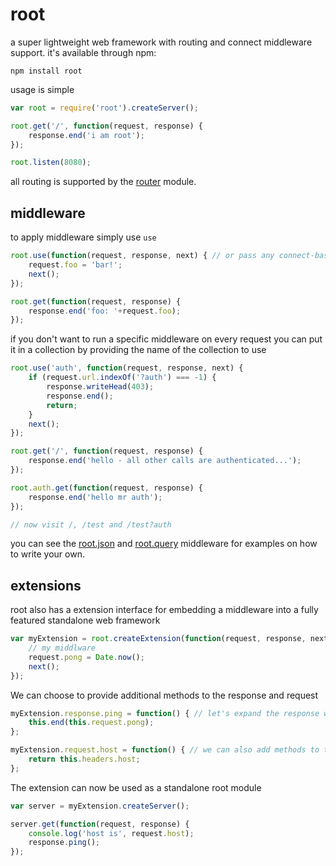 # root

a super lightweight web framework with routing and connect middleware support.
it's available through npm:

	npm install root

usage is simple

``` js
var root = require('root').createServer();

root.get('/', function(request, response) {
	response.end('i am root');
});

root.listen(8080);
```

all routing is supported by the [router](https://github.com/gett/router) module.

## middleware

to apply middleware simply use `use`

``` js
root.use(function(request, response, next) { // or pass any connect-based middleware
	request.foo = 'bar!';
	next();
});

root.get(function(request, response) {
	response.end('foo: '+request.foo);
});
```

if you don't want to run a specific middleware on every request you can put it 
in a collection by providing the name of the collection to use

``` js
root.use('auth', function(request, response, next) {
	if (request.url.indexOf('?auth') === -1) {
		response.writeHead(403);
		response.end();
		return;
	}
	next();
});

root.get('/', function(request, response) {
	response.end('hello - all other calls are authenticated...');
});

root.auth.get(function(request, response) {
	response.end('hello mr auth');
});

// now visit /, /test and /test?auth
```

you can see the [root.json](https://github.com/mafintosh/root/blob/master/extensions/json.js) and [root.query](https://github.com/mafintosh/root/blob/master/extensions/query.js) middleware for examples on how to write your own.

## extensions

root also has a extension interface for embedding a middleware into a fully featured standalone web framework

``` js
var myExtension = root.createExtension(function(request, response, next) {
	// my middlware
	request.pong = Date.now();
	next();
});
```

We can choose to provide additional methods to the response and request

``` js
myExtension.response.ping = function() { // let's expand the response with a new method
	this.end(this.request.pong);
};

myExtension.request.host = function() { // we can also add methods to the request
	return this.headers.host;
};
```

The extension can now be used as a standalone root module

``` js
var server = myExtension.createServer();

server.get(function(request, response) {
	console.log('host is', request.host);
	response.ping();
});
```